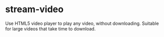 # stream-video

Use HTML5 video player to play any video, without downloading. Suitable for large videos that take time to download.
